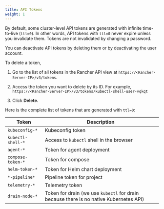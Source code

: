 ```yaml
---
title: API Tokens
weight: 1
---
```


By default, some cluster-level API tokens are generated with infinite time-to-live (`ttl=0`). In other words, API tokens with `ttl=0` never expire unless you invalidate them. Tokens are not invalidated by changing a password.

You can deactivate API tokens by deleting them or by deactivating the user account.

To delete a token,

1. Go to the list of all tokens in the Rancher API view at `https://<Rancher-Server-IP>/v3/tokens`.

1. Access the token you want to delete by its ID. For example, `https://<Rancher-Server-IP>/v3/tokens/kubectl-shell-user-vqkqt`

1. Click **Delete.**

Here is the complete list of tokens that are generated with `ttl=0`:

| Token | Description |
|-------|-------------|
| `kubeconfig-*` | Kubeconfig token |
| `kubectl-shell-*` | Access to `kubectl` shell in the browser |
| `agent-*` | Token for agent deployment |
| `compose-token-*` | Token for compose |
| `helm-token-*` | Token for Helm chart deployment |
| `*-pipeline*` | Pipeline token for project |
| `telemetry-*` | Telemetry token |
| `drain-node-*` | Token for drain (we use `kubectl` for drain because there is no native Kubernetes API) |
